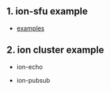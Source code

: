 ## 1. ion-sfu example

* [examples](https://github.com/pion/ion-sfu/tree/master/examples)

  

## 2. ion cluster example

* ion-echo

* ion-pubsub

